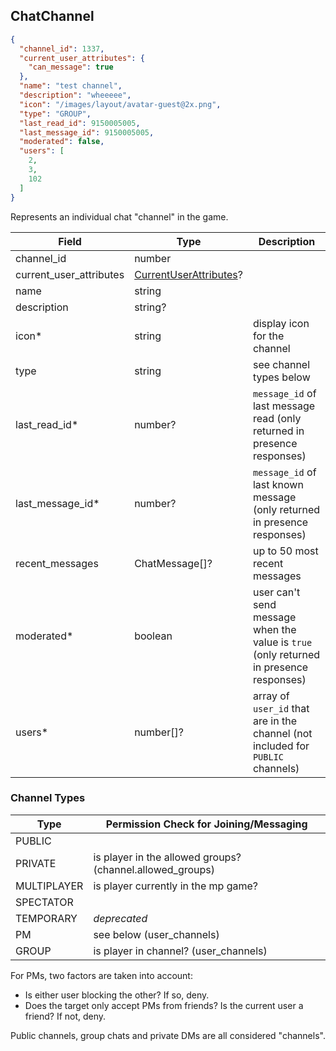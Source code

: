 ## ChatChannel
```json
{
  "channel_id": 1337,
  "current_user_attributes": {
    "can_message": true
  },
  "name": "test channel",
  "description": "wheeeee",
  "icon": "/images/layout/avatar-guest@2x.png",
  "type": "GROUP",
  "last_read_id": 9150005005,
  "last_message_id": 9150005005,
  "moderated": false,
  "users": [
    2,
    3,
    102
  ]
}
```

Represents an individual chat "channel" in the game.

Field                   | Type                                             | Description
----------------------- | ------------------------------------------------ | ------------------
channel_id              | number                                           | |
current_user_attributes | [CurrentUserAttributes](#currentuserattributes)? | | only present on some responses
name                    | string                                           | |
description             | string?                                          | |
icon*                   | string                                           | display icon for the channel
type                    | string                                           | see channel types below
last_read_id*           | number?                                          | `message_id` of last message read (only returned in presence responses)
last_message_id*        | number?                                          | `message_id` of last known message (only returned in presence responses)
recent_messages         | ChatMessage[]?                                   | up to 50 most recent messages
moderated*              | boolean                                          | user can't send message when the value is `true` (only returned in presence responses)
users*                  | number[]?                                        | array of `user_id` that are in the channel (not included for `PUBLIC` channels)

### Channel Types

Type        | Permission Check for Joining/Messaging
----------- | -----------------------------------------------------
PUBLIC      | |
PRIVATE     | is player in the allowed groups? (channel.allowed_groups)
MULTIPLAYER | is player currently in the mp game?
SPECTATOR   | |
TEMPORARY   | _deprecated_
PM          | see below (user_channels)
GROUP       | is player in channel? (user_channels)

For PMs, two factors are taken into account:

- Is either user blocking the other? If so, deny.
- Does the target only accept PMs from friends? Is the current user a friend? If not, deny.

<aside class="notice">
Public channels, group chats and private DMs are all considered "channels".
</aside>
